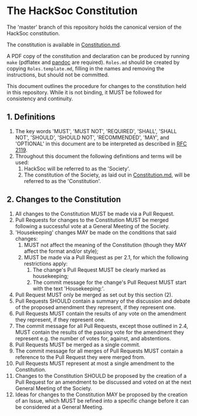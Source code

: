 # The HackSoc Constitution

The 'master' branch of this repository holds the canonical version of the HackSoc constitution.

The constitution is available in [Constitution.md](./Constitution.md).

A PDF copy of the constitution and declaration can be produced by running `make` (pdflatex and [pandoc](https://pandoc.org/) are required). `Roles.md` should be created by copying `Roles.template.md`, filling in the names and removing the instructions, but should not be committed.

This document outlines the procedure for changes to the constitution held in this repository. While it is not binding, it MUST be followed for consistency and continuity.

## 1. Definitions

1. The key words 'MUST', 'MUST NOT', 'REQUIRED', 'SHALL', 'SHALL NOT', 'SHOULD', 'SHOULD NOT', 'RECOMMENDED', 'MAY', and 'OPTIONAL' in this document are to be interpreted as described in [RFC 2119](https://www.ietf.org/rfc/rfc2119.txt).
2. Throughout this document the following definitions and terms will be used:
    1. HackSoc will be referred to as the 'Society'.
    2. The constitution of the Society, as laid out in [Constitution.md](./Constitution.md), will be referred to as the 'Constitution'.

## 2. Changes to the Constitution

1. All changes to the Constitution MUST be made via a Pull Request.
2. Pull Requests for changes to the Constitution MUST be merged following a successful vote at a General Meeting of the Society.
3. 'Housekeeping' changes MAY be made on the conditions that said changes:
    1. MUST not affect the meaning of the Constitution (though they MAY affect the format and/or style);
    2. MUST be made via a Pull Request as per 2.1, for which the following restrictions apply:
        1. The change's Pull Request MUST be clearly marked as housekeeping;
        2. The commit message for the change's Pull Request MUST start with the text 'Housekeeping:'.
4. Pull Request MUST only be merged as set out by this section (2).
5. Pull Requests SHOULD contain a summary of the discussion and debate of the proposed amendment they represent, if they represent one.
6. Pull Requests MUST contain the results of any vote on the amendment they represent, if they represent one.
7. The commit message for all Pull Requests, except those outlined in 2.4, MUST contain the results of the passing vote for the amendment they represent e.g. the number of votes for, against, and abstentions.
8. Pull Requests MUST be merged as a single commit.
9. The commit message for all merges of Pull Requests MUST contain a reference to the Pull Request they were merged from.
10. Pull Requests MUST represent at most a single amendment to the Constitution.
11. Changes to the Constitution SHOULD be proposed by the creation of a Pull Request for an amendment to be discussed and voted on at the next General Meeting of the Society.
12. Ideas for changes to the Constitution MAY be proposed by the creation of an Issue, which MUST be refined into a specific change before it can be considered at a General Meeting.
